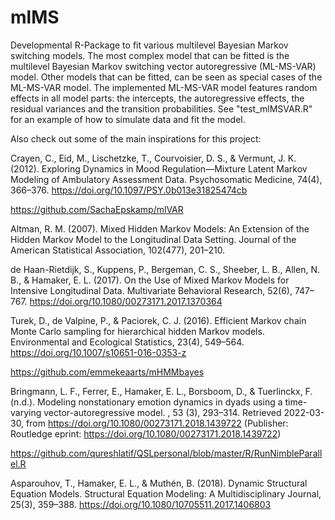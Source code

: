 # mlMS
Developmental R-Package to fit various multilevel Bayesian Markov switching models. 
The most complex model that can be fitted is the multilevel Bayesian Markov switching vector autoregressive (ML-MS-VAR) model. 
Other models that can be fitted, can be seen as special cases of the ML-MS-VAR model. The implemented ML-MS-VAR model
features random effects in all model parts: the intercepts, the autoregressive effects, 
the residual variances and the transition probabilities. See "test_mlMSVAR.R" for an example of how to simulate data
and fit the model. 


Also check out some of the main inspirations for this project:

Crayen, C., Eid, M., Lischetzke, T., Courvoisier, D. S., & Vermunt, J. K. (2012). 
Exploring Dynamics in Mood Regulation—Mixture Latent Markov Modeling of Ambulatory Assessment Data. 
Psychosomatic Medicine, 74(4), 366–376. https://doi.org/10.1097/PSY.0b013e31825474cb

https://github.com/SachaEpskamp/mlVAR

Altman, R. M. (2007). Mixed Hidden Markov Models: An Extension of the Hidden Markov Model to the Longitudinal Data Setting. 
Journal of the American Statistical Association, 102(477), 201–210.

de Haan-Rietdijk, S., Kuppens, P., Bergeman, C. S., Sheeber, L. B., Allen, N. B., & Hamaker, E. L. (2017). 
On the Use of Mixed Markov Models for Intensive Longitudinal Data. 
Multivariate Behavioral Research, 52(6), 747–767. https://doi.org/10.1080/00273171.2017.1370364

Turek, D., de Valpine, P., & Paciorek, C. J. (2016). 
Efficient Markov chain Monte Carlo sampling for hierarchical hidden Markov models. 
Environmental and Ecological Statistics, 23(4), 549–564. https://doi.org/10.1007/s10651-016-0353-z

https://github.com/emmekeaarts/mHMMbayes

Bringmann, L. F., Ferrer, E., Hamaker, E. L., Borsboom, D., & Tuerlinckx,
F. (n.d.). Modeling nonstationary emotion dynamics in dyads using a time-
varying vector-autoregressive model. , 53 (3), 293–314. Retrieved 2022-03-30, from
https://doi.org/10.1080/00273171.2018.1439722 (Publisher: Routledge eprint:
https://doi.org/10.1080/00273171.2018.1439722)

https://github.com/qureshlatif/QSLpersonal/blob/master/R/RunNimbleParallel.R

Asparouhov, T., Hamaker, E. L., & Muthén, B. (2018). Dynamic Structural Equation Models. Structural Equation Modeling: A Multidisciplinary Journal, 25(3), 359–388. https://doi.org/10.1080/10705511.2017.1406803


